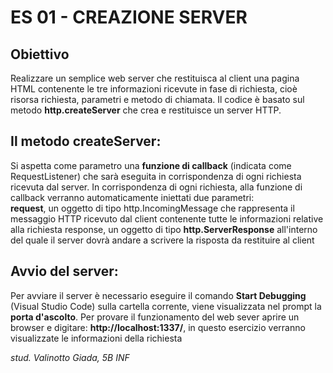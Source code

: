 # ES 01 - CREAZIONE SERVER

## Obiettivo
Realizzare un semplice web server che restituisca al client una pagina HTML contenente le tre informazioni ricevute in fase di richiesta, cioè risorsa richiesta, parametri e
metodo di chiamata. Il codice è basato sul metodo **http.createServer** che crea e restituisce un server HTTP. 

## Il metodo createServer: 
Si aspetta come parametro una **funzione di callback** (indicata come RequestListener) che sarà eseguita in corrispondenza di ogni richiesta ricevuta dal server. 
In corrispondenza di ogni richiesta, alla funzione di callback verranno automaticamente iniettati due parametri:  
**request**, un oggetto di tipo http.IncomingMessage che rappresenta il messaggio HTTP ricevuto dal client contenente tutte le informazioni relative alla richiesta response,
un oggetto di tipo **http.ServerResponse** all'interno del quale il server dovrà andare a  scrivere la risposta da restituire al client  

## Avvio del server:
Per avviare il server è necessario eseguire il comando **Start Debugging** (Visual Studio Code) sulla cartella corrente, viene visualizzata nel prompt la **porta d'ascolto**.
Per provare il funzionamento del web sever aprire un browser e digitare: **http://localhost:1337/**, in questo esercizio verranno visualizzate le informazioni della richiesta

_stud. Valinotto Giada, 5B INF_
